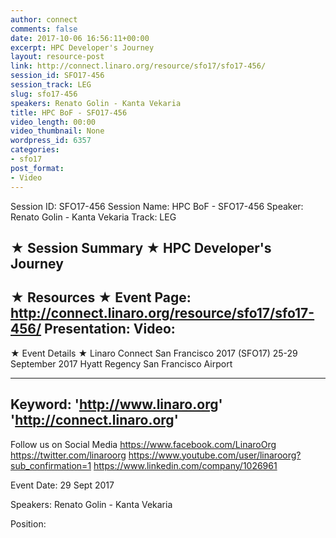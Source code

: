 ```yaml
---
author: connect
comments: false
date: 2017-10-06 16:56:11+00:00
excerpt: HPC Developer's Journey
layout: resource-post
link: http://connect.linaro.org/resource/sfo17/sfo17-456/
session_id: SFO17-456
session_track: LEG
slug: sfo17-456
speakers: Renato Golin - Kanta Vekaria
title: HPC BoF - SFO17-456
video_length: 00:00
video_thumbnail: None
wordpress_id: 6357
categories:
- sfo17
post_format:
- Video
---
```


Session ID: SFO17-456
Session Name: HPC BoF - SFO17-456
Speaker: Renato Golin - Kanta Vekaria
Track: LEG


★ Session Summary ★
HPC Developer's Journey
---------------------------------------------------
★ Resources ★
Event Page: http://connect.linaro.org/resource/sfo17/sfo17-456/
Presentation: 
Video: 
 ---------------------------------------------------

★ Event Details ★
Linaro Connect San Francisco 2017 (SFO17)
25-29 September 2017
Hyatt Regency San Francisco Airport

---------------------------------------------------
Keyword: 
'http://www.linaro.org'
'http://connect.linaro.org'
---------------------------------------------------
Follow us on Social Media
https://www.facebook.com/LinaroOrg
https://twitter.com/linaroorg
https://www.youtube.com/user/linaroorg?sub_confirmation=1
https://www.linkedin.com/company/1026961

Event Date: 29 Sept 2017

Speakers: Renato Golin - Kanta Vekaria

Position: 
